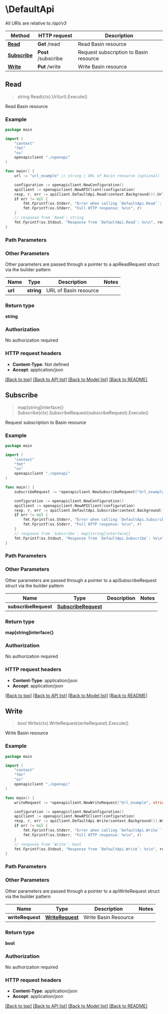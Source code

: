 # \DefaultApi

All URIs are relative to */api/v3*

Method | HTTP request | Description
------------- | ------------- | -------------
[**Read**](DefaultApi.md#Read) | **Get** /read | Read Basin resource
[**Subscribe**](DefaultApi.md#Subscribe) | **Post** /subscribe | Request subscription to Basin resource
[**Write**](DefaultApi.md#Write) | **Put** /write | Write Basin resource



## Read

> string Read(ctx).Url(url).Execute()

Read Basin resource



### Example

```go
package main

import (
    "context"
    "fmt"
    "os"
    openapiclient "./openapi"
)

func main() {
    url := "url_example" // string | URL of Basin resource (optional)

    configuration := openapiclient.NewConfiguration()
    apiClient := openapiclient.NewAPIClient(configuration)
    resp, r, err := apiClient.DefaultApi.Read(context.Background()).Url(url).Execute()
    if err != nil {
        fmt.Fprintf(os.Stderr, "Error when calling `DefaultApi.Read``: %v\n", err)
        fmt.Fprintf(os.Stderr, "Full HTTP response: %v\n", r)
    }
    // response from `Read`: string
    fmt.Fprintf(os.Stdout, "Response from `DefaultApi.Read`: %v\n", resp)
}
```

### Path Parameters



### Other Parameters

Other parameters are passed through a pointer to a apiReadRequest struct via the builder pattern


Name | Type | Description  | Notes
------------- | ------------- | ------------- | -------------
 **url** | **string** | URL of Basin resource | 

### Return type

**string**

### Authorization

No authorization required

### HTTP request headers

- **Content-Type**: Not defined
- **Accept**: application/json

[[Back to top]](#) [[Back to API list]](../README.md#documentation-for-api-endpoints)
[[Back to Model list]](../README.md#documentation-for-models)
[[Back to README]](../README.md)


## Subscribe

> map[string]interface{} Subscribe(ctx).SubscribeRequest(subscribeRequest).Execute()

Request subscription to Basin resource



### Example

```go
package main

import (
    "context"
    "fmt"
    "os"
    openapiclient "./openapi"
)

func main() {
    subscribeRequest := *openapiclient.NewSubscribeRequest("Url_example", []openapiclient.PermissionJson{*openapiclient.NewPermissionJson()}) // SubscribeRequest |  (optional)

    configuration := openapiclient.NewConfiguration()
    apiClient := openapiclient.NewAPIClient(configuration)
    resp, r, err := apiClient.DefaultApi.Subscribe(context.Background()).SubscribeRequest(subscribeRequest).Execute()
    if err != nil {
        fmt.Fprintf(os.Stderr, "Error when calling `DefaultApi.Subscribe``: %v\n", err)
        fmt.Fprintf(os.Stderr, "Full HTTP response: %v\n", r)
    }
    // response from `Subscribe`: map[string]interface{}
    fmt.Fprintf(os.Stdout, "Response from `DefaultApi.Subscribe`: %v\n", resp)
}
```

### Path Parameters



### Other Parameters

Other parameters are passed through a pointer to a apiSubscribeRequest struct via the builder pattern


Name | Type | Description  | Notes
------------- | ------------- | ------------- | -------------
 **subscribeRequest** | [**SubscribeRequest**](SubscribeRequest.md) |  | 

### Return type

**map[string]interface{}**

### Authorization

No authorization required

### HTTP request headers

- **Content-Type**: application/json
- **Accept**: application/json

[[Back to top]](#) [[Back to API list]](../README.md#documentation-for-api-endpoints)
[[Back to Model list]](../README.md#documentation-for-models)
[[Back to README]](../README.md)


## Write

> bool Write(ctx).WriteRequest(writeRequest).Execute()

Write Basin resource



### Example

```go
package main

import (
    "context"
    "fmt"
    "os"
    openapiclient "./openapi"
)

func main() {
    writeRequest := *openapiclient.NewWriteRequest("Url_example", string(123)) // WriteRequest | Write Basin Resource

    configuration := openapiclient.NewConfiguration()
    apiClient := openapiclient.NewAPIClient(configuration)
    resp, r, err := apiClient.DefaultApi.Write(context.Background()).WriteRequest(writeRequest).Execute()
    if err != nil {
        fmt.Fprintf(os.Stderr, "Error when calling `DefaultApi.Write``: %v\n", err)
        fmt.Fprintf(os.Stderr, "Full HTTP response: %v\n", r)
    }
    // response from `Write`: bool
    fmt.Fprintf(os.Stdout, "Response from `DefaultApi.Write`: %v\n", resp)
}
```

### Path Parameters



### Other Parameters

Other parameters are passed through a pointer to a apiWriteRequest struct via the builder pattern


Name | Type | Description  | Notes
------------- | ------------- | ------------- | -------------
 **writeRequest** | [**WriteRequest**](WriteRequest.md) | Write Basin Resource | 

### Return type

**bool**

### Authorization

No authorization required

### HTTP request headers

- **Content-Type**: application/json
- **Accept**: application/json

[[Back to top]](#) [[Back to API list]](../README.md#documentation-for-api-endpoints)
[[Back to Model list]](../README.md#documentation-for-models)
[[Back to README]](../README.md)

